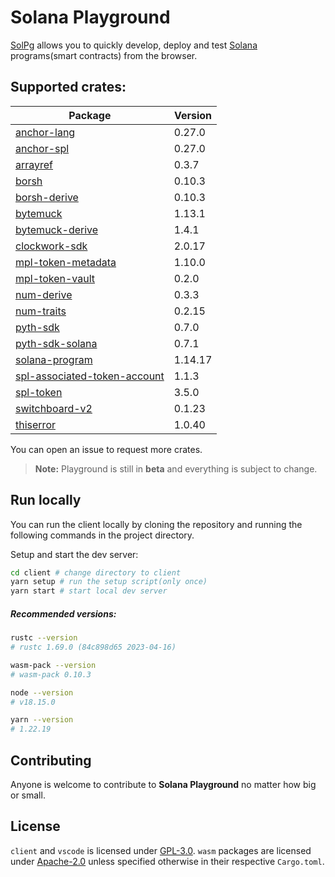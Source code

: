 # Solana Playground

[SolPg](https://beta.solpg.io) allows you to quickly develop, deploy and test [Solana](https://docs.solana.com/introduction) programs(smart contracts) from the browser.

## Supported crates:

| Package                                                                            | Version |
| ---------------------------------------------------------------------------------- | ------- |
| [anchor-lang](https://docs.rs/anchor-lang/0.27.0)                                  | 0.27.0  |
| [anchor-spl](https://docs.rs/anchor-spl/0.27.0)                                    | 0.27.0  |
| [arrayref](https://docs.rs/arrayref/0.3.7)                                         | 0.3.7   |
| [borsh](https://docs.rs/borsh/0.10.3)                                              | 0.10.3  |
| [borsh-derive](https://docs.rs/borsh-derive/0.10.3)                                | 0.10.3  |
| [bytemuck](https://docs.rs/bytemuck/1.13.1)                                        | 1.13.1  |
| [bytemuck-derive](https://docs.rs/bytemuck-derive/1.4.1)                           | 1.4.1   |
| [clockwork-sdk](https://docs.rs/clockwork-sdk/2.0.17)                              | 2.0.17  |
| [mpl-token-metadata](https://docs.rs/mpl-token-metadata/1.10.0)                    | 1.10.0  |
| [mpl-token-vault](https://docs.rs/mpl-token-vault/0.2.0)                           | 0.2.0   |
| [num-derive](https://docs.rs/num-derive/0.3.3)                                     | 0.3.3   |
| [num-traits](https://docs.rs/num-traits/0.2.15)                                    | 0.2.15  |
| [pyth-sdk](https://docs.rs/pyth-sdk/0.7.0)                                         | 0.7.0   |
| [pyth-sdk-solana](https://docs.rs/pyth-sdk-solana/0.7.1)                           | 0.7.1   |
| [solana-program](https://docs.rs/solana-program/1.14.17)                           | 1.14.17 |
| [spl-associated-token-account](https://docs.rs/spl-associated-token-account/1.1.3) | 1.1.3   |
| [spl-token](https://docs.rs/spl-token/3.5.0)                                       | 3.5.0   |
| [switchboard-v2](https://docs.rs/switchboard-v2/0.1.23)                            | 0.1.23  |
| [thiserror](https://docs.rs/thiserror/1.0.40)                                      | 1.0.40  |

You can open an issue to request more crates.

> **Note:** Playground is still in **beta** and everything is subject to change.

## Run locally

You can run the client locally by cloning the repository and running the following commands in the project directory.

Setup and start the dev server:

```sh
cd client # change directory to client
yarn setup # run the setup script(only once)
yarn start # start local dev server
```

##### Recommended versions:

```sh
rustc --version
# rustc 1.69.0 (84c898d65 2023-04-16)

wasm-pack --version
# wasm-pack 0.10.3

node --version
# v18.15.0

yarn --version
# 1.22.19
```

## Contributing

Anyone is welcome to contribute to **Solana Playground** no matter how big or small.

## License

`client` and `vscode` is licensed under [GPL-3.0](https://github.com/solana-playground/solana-playground/blob/master/LICENSE-GPL).
`wasm` packages are licensed under [Apache-2.0](https://github.com/solana-playground/solana-playground/blob/master/LICENSE-APACHE) unless specified otherwise in their respective `Cargo.toml`.
